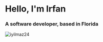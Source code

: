 <h1 align="left">Hello, I'm Irfan</h1>
<h3 align="left">A software developer, based in Florida</h3>



<p><img align="left" src="https://github-readme-stats.vercel.app/api/top-langs?username=iyilmaz24&show_icons=true&locale=en&layout=compact" alt="iyilmaz24" /></p>
